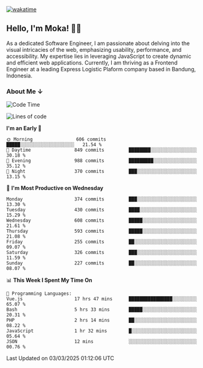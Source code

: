 [![wakatime](https://wakatime.com/badge/user/af9abd23-dba3-4dbe-973c-b045a9417a55.svg?style=social)](https://wakatime.com/@af9abd23-dba3-4dbe-973c-b045a9417a55)
## Hello, I'm Moka! 👋🏼


As a dedicated Software Engineer, I am passionate about delving into the visual intricacies of the web, emphasizing usability, performance, and accessibility. My expertise lies in leveraging JavaScript to create dynamic and efficient web applications. Currently, I am thriving as a Frontend Engineer at a leading Express Logistic Plaform company based in Bandung, Indonesia.

### About Me ↓

<!--START_SECTION:waka-->
![Code Time](http://img.shields.io/badge/Code%20Time-11%2C748%20hrs%203%20mins-blue)

![Lines of code](https://img.shields.io/badge/From%20Hello%20World%20I%27ve%20Written-4.2%20million%20lines%20of%20code-blue)

**I'm an Early 🐤** 

```text
🌞 Morning                606 commits         █████░░░░░░░░░░░░░░░░░░░░   21.54 % 
🌆 Daytime                849 commits         ████████░░░░░░░░░░░░░░░░░   30.18 % 
🌃 Evening                988 commits         █████████░░░░░░░░░░░░░░░░   35.12 % 
🌙 Night                  370 commits         ███░░░░░░░░░░░░░░░░░░░░░░   13.15 % 
```
📅 **I'm Most Productive on Wednesday** 

```text
Monday                   374 commits         ███░░░░░░░░░░░░░░░░░░░░░░   13.30 % 
Tuesday                  430 commits         ████░░░░░░░░░░░░░░░░░░░░░   15.29 % 
Wednesday                608 commits         █████░░░░░░░░░░░░░░░░░░░░   21.61 % 
Thursday                 593 commits         █████░░░░░░░░░░░░░░░░░░░░   21.08 % 
Friday                   255 commits         ██░░░░░░░░░░░░░░░░░░░░░░░   09.07 % 
Saturday                 326 commits         ███░░░░░░░░░░░░░░░░░░░░░░   11.59 % 
Sunday                   227 commits         ██░░░░░░░░░░░░░░░░░░░░░░░   08.07 % 
```


📊 **This Week I Spent My Time On** 

```text
💬 Programming Languages: 
Vue.js                   17 hrs 47 mins      ████████████████░░░░░░░░░   65.07 % 
Bash                     5 hrs 33 mins       █████░░░░░░░░░░░░░░░░░░░░   20.31 % 
PHP                      2 hrs 14 mins       ██░░░░░░░░░░░░░░░░░░░░░░░   08.22 % 
JavaScript               1 hr 32 mins        █░░░░░░░░░░░░░░░░░░░░░░░░   05.64 % 
JSON                     12 mins             ░░░░░░░░░░░░░░░░░░░░░░░░░   00.76 % 
```


 Last Updated on 03/03/2025 01:12:06 UTC
<!--END_SECTION:waka-->

